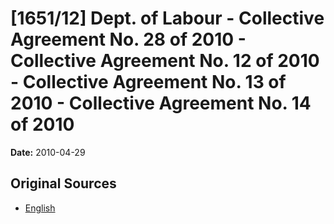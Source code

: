 # [1651/12] Dept. of Labour - Collective Agreement No. 28 of 2010 - Collective Agreement No. 12 of 2010 - Collective Agreement No. 13 of 2010 - Collective Agreement No. 14 of 2010

**Date:** 2010-04-29

## Original Sources

- [English](https://documents.gov.lk/view/extra-gazettes/2010/4/1651-12_E.pdf)
